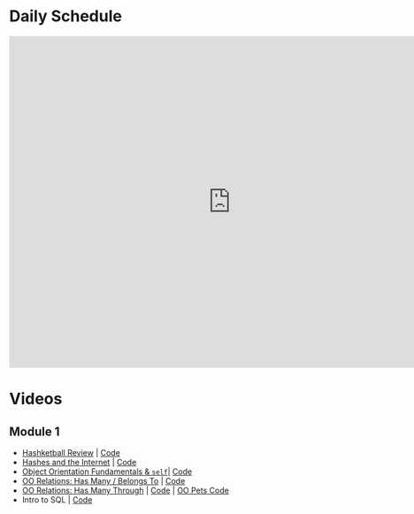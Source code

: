 # Daily Schedule
<iframe src="https://calendar.google.com/calendar/embed?src=flatironschool.com_4krcjtjp46171es5lnqn3knkm8%40group.calendar.google.com&ctz=America%2FNew_York" style="border: 0" width="800" height="600" frameborder="0" scrolling="no"></iframe>

# Videos

## Module 1
* [Hashketball Review](http://youtu.be/RFl9LL349QA) | [Code](https://gist.github.com/alexgriff/9281a31dd3c953920ac7ea8a0850f76a)
* [Hashes and the Internet](http://youtu.be/LXMu1vhtnJM) | [Code](https://gist.github.com/alexgriff/e6807ed7a4c2c3f1454cdad4f8c908c5)
* [Object Orientation Fundamentals & `self`](https://www.youtube.com/watch?v=Lf__sW5Zk4c)| [Code](https://github.com/learn-co-curriculum/intro-to-objects-web-012918)
* [OO Relations: Has Many / Belongs To](http://youtu.be/KRf2hiYZZMg) | [Code](https://github.com/learn-co-curriculum/oo-relations-lecture-web-012918/)
* [OO Relations: Has Many Through](https://youtu.be/sbiPiSs2WLE) | [Code](https://github.com/learn-co-curriculum/oo-has-many-through-lecture-web-012918/) | [OO Pets Code](https://github.com/learn-co-curriculum/oo-pets-web-012918/)
* Intro to SQL | [Code](https://github.com/learn-co-curriculum/intro-to-sql-web-012918/)

